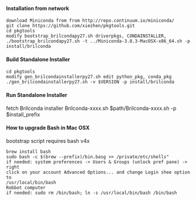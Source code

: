 #### Installation from network
```
download Miniconda from from http://repo.continuum.io/miniconda/
git clone https://github.com/xiezhen/pkgtools.git
cd pkgtools
modify bootstrap_brilcondapy27.sh driverpkgs, CONDAINSTALLER,
./bootstrap_brilcondapy27.sh -t ../Miniconda-3.8.3-MacOSX-x86_64.sh -p install/brilconda
```
#### Build Standalone Installer

```
cd pkgtools
modify gen_brilcondainstallerpy27.sh edit python_pkg, conda_pkg
./gen_brilcondainstallerpy27.sh -v $VERSION -p install/brilconda 
```

#### Run Standalone Installer
fetch Brilconda installer Brilconda-xxxx.sh
$path/Brilconda-xxxx.sh -p $install_prefix

#### How to upgrade Bash in Mac OSX
bootstrap script requires bash v4x
```
brew install bash
sudo bash -c $(brew --prefix)/bin.basg >> /private/etc/shells"
if needed: system preferences -> Users & Groups (unlock pref pane) -> right
click on your account Advanced Options... and change Login shee option to
/usr/local/bin/bash
Robbot computer
if needed: sudo rm /bin/bash; ln -s /usr/local/bin/bash /bin/bash
```

